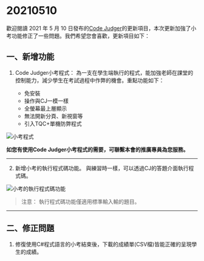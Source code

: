 # 20210510

歡迎閱讀 2021 年 5 月 10 日發布的[Code Judger](http://www.codejudger.com)的更新項目，本次更新加強了小考功能修正了一些問題。我們希望您會喜歡，更新項目如下：

## 一、新增功能

1. Code Judger小考程式：
為一支在學生端執行的程式，能加強老師在課堂的控制能力，減少學生在考試過程中作弊的機會。重點功能如下：

   * 免安裝
   * 操作與CJ一模一樣
   * 全螢幕最上層顯示
   * 無法開新分頁、新視窗等
   * 引入TQC+單機防弊程式

![小考程式](https://i.imgur.com/PmiEKe9.png)

**如您有使用Code Judger小考程式的需要，可聯繫本會的推廣專員為您服務。**

---

2. 新增小考的執行程式碼功能。
與練習時一樣，可以透過CJ的答題介面執行程式碼。

![小考的執行程式碼功能](https://i.imgur.com/V1HeNcO.jpg)

> 注意：
> 執行程式碼功能僅適用標準輸入輸的題目。

---

## 二、修正問題

1. 修復使用C#程式語言的小考結束後，下載的成績單(CSV檔)皆能正確的呈現學生的成績。
